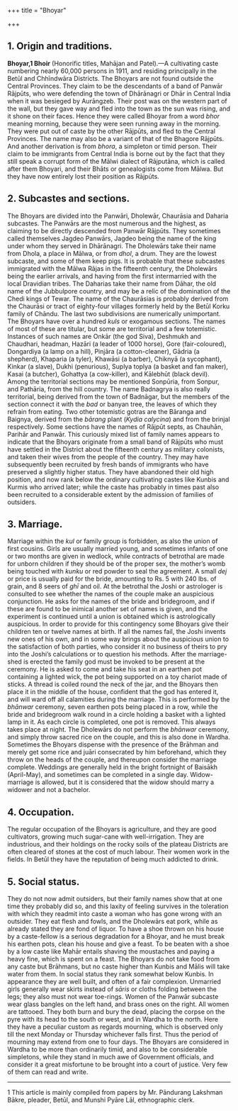 +++
title = "Bhoyar"

+++


## 1. Origin and traditions.

**Bhoyar,1 Bhoir** \(Honorific titles, Mahājan and Patel\).—A cultivating caste numbering nearly 60,000 persons in 1911, and residing principally in the Betūl and Chhīndwāra Districts. The Bhoyars are not found outside the Central Provinces. They claim to be the descendants of a band of Panwār Rājpūts, who were defending the town of Dhārānagri or Dhār in Central India when it was besieged by Aurāngzeb. Their post was on the western part of the wall, but they gave way and fled into the town as the sun was rising, and it shone on their faces. Hence they were called Bhoyar from a word *bhor* meaning morning, because they were seen running away in the morning. They were put out of caste by the other Rājpūts, and fled to the Central Provinces. The name may also be a variant of that of the Bhagore Rājpūts. And another derivation is from *bhora*, a simpleton or timid person. Their claim to be immigrants from Central India is borne out by the fact that they still speak a corrupt form of the Mālwi dialect of Rājputāna, which is called after them Bhoyari, and their Bhāts or genealogists come from Mālwa. But they have now entirely lost their position as Rājpūts. 



## 2. Subcastes and sections.

The Bhoyars are divided into the Panwāri, Dholewār, Chaurāsia and Daharia subcastes. The Panwārs are the most numerous and the highest, as claiming to be directly descended from Panwār Rājpūts. They sometimes called themselves Jagdeo Panwārs, Jagdeo being the name of the king under whom they served in Dhārānagri. The Dholewārs take their name from Dhola, a place in Mālwa, or from *dhol*, a drum. They are the lowest subcaste, and some of them keep pigs. It is probable that these subcastes immigrated with the Mālwa Rājas in the fifteenth century, the Dholewārs being the earlier arrivals, and having from the first intermarried with the local Dravidian tribes. The Daharias take their name from Dāhar, the old name of the Jubbulpore country, and may be a relic of the domination of the Chedi kings of Tewar. The name of the Chaurāsias is probably derived from the Chaurāsi or tract of eighty-four villages formerly held by the Betūl Korku family of Chāndu. The last two subdivisions are numerically unimportant. The Bhoyars have over a hundred *kuls* or exogamous sections. The names of most of these are titular, but some are territorial and a few totemistic. Instances of such names are Onkār \(the god Siva\), Deshmukh and Chaudhari, headman, Hazāri \(a leader of 1000 horse\), Gore \(fair-coloured\), Dongardiya \(a lamp on a hill\), Pinjāra \(a cotton-cleaner\), Gādria \(a shepherd\), Khaparia \(a tyler\), Khawāsi \(a barber\), Chiknyā \(a sycophant\), Kinkar \(a slave\), Dukhi \(penurious\), Suplya toplya \(a basket and fan maker\), Kasai \(a butcher\), Gohattya \(a cow-killer\), and Kālebhūt \(black devil\). Among the territorial sections may be mentioned Sonpūria, from Sonpur, and Pathāria, from the hill country. The name Badnagrya is also really territorial, being derived from the town of Badnāgar, but the members of the section connect it with the *bad* or banyan tree, the leaves of which they refrain from eating. Two other totemistic gotras are the Bāranga and Baignya, derived from the *bārang* plant \(*Kydia calycina*\) and from the brinjal respectively. Some sections have the names of Rājpūt septs, as Chauhān, Parihār and Panwār. This curiously mixed list of family names appears to indicate that the Bhoyars originate from a small band of Rājpūts who must have settled in the District about the fifteenth century as military colonists, and taken their wives from the people of the country. They may have subsequently been recruited by fresh bands of immigrants who have preserved a slightly higher status. They have abandoned their old high position, and now rank below the ordinary cultivating castes like Kunbis and Kurmis who arrived later; while the caste has probably in times past also been recruited to a considerable extent by the admission of families of outsiders. 



## 3. Marriage.

Marriage within the *kul* or family group is forbidden, as also the union of first cousins. Girls are usually married young, and sometimes infants of one or two months are given in wedlock, while contracts of betrothal are made for unborn children if they should be of the proper sex, the mother’s womb being touched with *kunku* or red powder to seal the agreement. A small *dej* or price is usually paid for the bride, amounting to Rs. 5 with 240 lbs. of grain, and 8 seers of *ghī* and oil. At the betrothal the Joshi or astrologer is consulted to see whether the names of the couple make an auspicious conjunction. He asks for the names of the bride and bridegroom, and if these are found to be inimical another set of names is given, and the experiment is continued until a union is obtained which is astrologically auspicious. In order to provide for this contingency some Bhoyars give their children ten or twelve names at birth. If all the names fail, the Joshi invents new ones of his own, and in some way brings about the auspicious union to the satisfaction of both parties, who consider it no business of theirs to pry into the Joshi’s calculations or to question his methods. After the marriage-shed is erected the family god must be invoked to be present at the ceremony. He is asked to come and take his seat in an earthen pot containing a lighted wick, the pot being supported on a toy chariot made of sticks. A thread is coiled round the neck of the jar, and the Bhoyars then place it in the middle of the house, confident that the god has entered it, and will ward off all calamities during the marriage. This is performed by the *bhānwar* ceremony, seven earthen pots being placed in a row, while the bride and bridegroom walk round in a circle holding a basket with a lighted lamp in it. As each circle is completed, one pot is removed. This always takes place at night. The Dholewārs do not perform the *bhānwar* ceremony, and simply throw sacred rice on the couple, and this is also done in Wardha. Sometimes the Bhoyars dispense with the presence of the Brāhman and merely get some rice and juāri consecrated by him beforehand, which they throw on the heads of the couple, and thereupon consider the marriage complete. Weddings are generally held in the bright fortnight of Baisākh \(April-May\), and sometimes can be completed in a single day. Widow-marriage is allowed, but it is considered that the widow should marry a widower and not a bachelor. 



## 4. Occupation.

The regular occupation of the Bhoyars is agriculture, and they are good cultivators, growing much sugar-cane with well-irrigation. They are industrious, and their holdings on the rocky soils of the plateau Districts are often cleared of stones at the cost of much labour. Their women work in the fields. In Betūl they have the reputation of being much addicted to drink. 



## 5. Social status.

They do not now admit outsiders, but their family names show that at one time they probably did so, and this laxity of feeling survives in the toleration with which they readmit into caste a woman who has gone wrong with an outsider. They eat flesh and fowls, and the Dholewārs eat pork, while as already stated they are fond of liquor. To have a shoe thrown on his house by a caste-fellow is a serious degradation for a Bhoyar, and he must break his earthen pots, clean his house and give a feast. To be beaten with a shoe by a low caste like Mahār entails shaving the moustaches and paying a heavy fine, which is spent on a feast. The Bhoyars do not take food from any caste but Brāhmans, but no caste higher than Kunbis and Mālis will take water from them. In social status they rank somewhat below Kunbis. In appearance they are well built, and often of a fair complexion. Unmarried girls generally wear skirts instead of *sāris* or cloths folding between the legs; they also must not wear toe-rings. Women of the Panwār subcaste wear glass bangles on the left hand, and brass ones on the right. All women are tattooed. They both burn and bury the dead, placing the corpse on the pyre with its head to the south or west, and in Wardha to the north. Here they have a peculiar custom as regards mourning, which is observed only till the next Monday or Thursday whichever falls first. Thus the period of mourning may extend from one to four days. The Bhoyars are considered in Wardha to be more than ordinarily timid, and also to be considerable simpletons, while they stand in much awe of Government officials, and consider it a great misfortune to be brought into a court of justice. Very few of them can read and write. 



* * *

1 This article is mainly compiled from papers by Mr. Pāndurang Lakshman Bākre, pleader, Betūl, and Munshi Pyāre Lāl, ethnographic clerk. 



